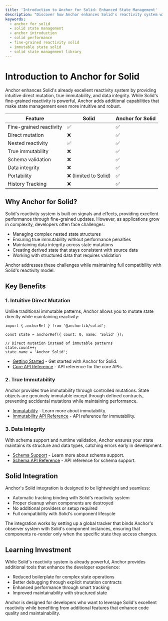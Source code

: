 ```yaml
---
title: 'Introduction to Anchor for Solid: Enhanced State Management'
description: "Discover how Anchor enhances Solid's reactivity system with intuitive direct mutation, true immutability, and data integrity."
keywords:
  - anchor for solid
  - solid state management
  - anchor introduction
  - solid performance
  - fine-grained reactivity solid
  - immutable state solid
  - solid state management library
---
```


# Introduction to Anchor for Solid

Anchor enhances Solid's already excellent reactivity system by providing intuitive direct mutation, true immutability,
and data integrity. While Solid's fine-grained reactivity is powerful, Anchor adds additional capabilities that make
state management even more intuitive and robust.

| Feature                 | Solid                 | Anchor for Solid |
| ----------------------- | --------------------- | ---------------- |
| Fine-grained reactivity | ✅                    | ✅               |
| Direct mutation         | ❌                    | ✅               |
| Nested reactivity       | ✅                    | ✅               |
| True immutability       | ❌                    | ✅               |
| Schema validation       | ❌                    | ✅               |
| Data integrity          | ❌                    | ✅               |
| Portability             | ❌ (limited to Solid) | ✅               |
| History Tracking        | ❌                    | ✅               |

## Why Anchor for Solid?

Solid's reactivity system is built on signals and effects, providing excellent performance through fine-grained updates.
However, as applications grow in complexity, developers often face challenges:

- Managing complex nested state structures
- Ensuring true immutability without performance penalties
- Maintaining data integrity across state mutations
- Creating derived state that stays consistent with source data
- Working with structured data that requires validation

Anchor addresses these challenges while maintaining full compatibility with Solid's reactivity model.

## Key Benefits

### 1. Intuitive Direct Mutation

Unlike traditional immutable patterns, Anchor allows you to mutate state directly while maintaining reactivity:

```tsx
import { anchorRef } from '@anchorlib/solid';

const state = anchorRef({ count: 0, name: 'Solid' });

// Direct mutation instead of immutable patterns
state.count++;
state.name = 'Anchor Solid';
```

- [Getting Started](/solid/getting-started) - Get started with Anchor for Solid.
- [Core API Reference](/apis/solid/initialization) - API reference for the core APIs.

### 2. True Immutability

Anchor provides true immutability through controlled mutations. State objects are genuinely immutable except through
defined contracts, preventing accidental mutations while maintaining performance.

- [Immutability](/solid/immutability) - Learn more about immutability.
- [Immutability API Reference](/apis/solid/initialization#immutable-apis) - API reference for immutability.

### 3. Data Integrity

With schema support and runtime validation, Anchor ensures your state maintains its structure and data types, catching
errors early in development.

- [Schema Support](/solid/getting-started#schema-support) - Learn more about schema support.
- [Schema API Reference](/apis/solid/initialization#data-integrity-apis) - API reference for schema support.

## Solid Integration

Anchor's Solid integration is designed to be lightweight and seamless:

- Automatic tracking binding with Solid's reactivity system
- Proper cleanup when components are destroyed
- No additional providers or setup required
- Full compatibility with Solid's component lifecycle

The integration works by setting up a global tracker that binds Anchor's observer system with Solid's component
instances, ensuring that components re-render only when the specific state they access changes.

## Learning Investment

While Solid's reactivity system is already powerful, Anchor provides additional tools that enhance the developer
experience:

- Reduced boilerplate for complex state operations
- Better debugging through explicit mutation contracts
- Enhanced performance through smart tracking
- Improved maintainability with structured state

Anchor is designed for developers who want to leverage Solid's excellent reactivity while benefiting from additional
features that enhance code quality and maintainability.
